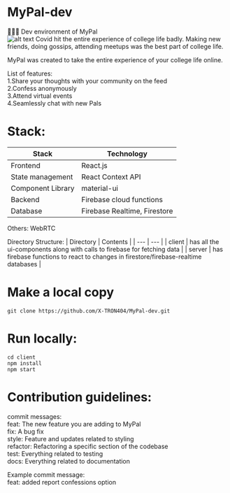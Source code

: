 # MyPal-dev
👾👾👾
Dev environment of MyPal \
![alt text](https://github.com/X-TRON404/MyPal-dev/blob/main/client/src/texx_logo.png)
Covid hit the entire experience of college life badly.
Making new friends, doing gossips, attending meetups was the best part of college life.

MyPal was created to take the entire experience of your college life online.

List of features: \
1.Share your thoughts with your community on the feed \
2.Confess anonymously \
3.Attend virtual events \
4.Seamlessly chat with new Pals

# Stack:
| Stack    | Technology |
| ---      | ---       |
| Frontend | React.js         |
| State management     | React Context API        |
| Component Library    | material-ui        |
| Backend     | Firebase cloud functions         |
| Database     |  Firebase Realtime, Firestore     |

Others:
WebRTC

Directory Structure: 
| Directory | Contents |
| ---      | ---       |
| client | has all the ui-components along with calls to firebase for fetching data        |
| server     | has firebase functions to react to changes in firestore/firebase-realtime databases |


# Make a local copy
```git clone https://github.com/X-TRON404/MyPal-dev.git```

# Run locally: 
```
cd client
npm install
npm start
```

# Contribution guidelines:
commit messages:\
feat: The new feature you are adding to MyPal \
fix: A bug fix \
style: Feature and updates related to styling \
refactor: Refactoring a specific section of the codebase \
test: Everything related to testing \
docs: Everything related to documentation

Example commit message: \
feat: added report confessions option

